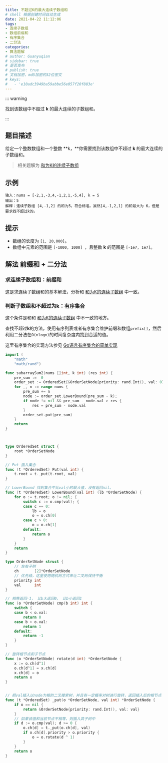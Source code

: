```yaml
---
title: 不超过K的最大连续子数组和
# shell 根据创建时间自动生成
date: 2021-04-22 11:12:06
tags:
- 连续子数组
- 数组前缀和
- 有序集合
- 二分法
categories:
- 算法题解
# author: Guanyuqian
# sidebar: true
# 是否发布
# publish: true
# 文档加密，md5加密的32位密文
# keys:
# 	- 'e10adc3949ba59abbe56e057f20f883e'
---
```


::: warning

找到该数组中不超过 **k** 的最大连续的子数组和。

:::

<!-- more -->

## 题目描述

给定一个整数数组和一个整数 **k，**你需要找到该数组中不超过 **k** 的最大连续的子数组和。

> 相关题解为 [和为K的连续子数组](https://guanyuqian.com/content/Category/algorithm/subarraySum)

## 示例

```
输入：nums = [-2,1,-3,4,-1,2,1,-5,4], k = 5
输出：5
解释：连续子数组 [4,-1,2] 的和为5，符合标准。虽然[4,-1,2,1] 的和最大为 6，但是要求找不超过k的。
```



## 提示

- 数组的长度为 `[1, 20,000]`。
- 数组中元素的范围是 `[-1000, 1000] `，且整数 **k** 的范围是 `[-1e7, 1e7]`。

## 解法 前缀和 + 二分法

### 求连续子数组和：前缀和

这是求连续子数组和的基本解法，分析和 [和为K的连续子数组](https://guanyuqian.com/content/Category/algorithm/subarraySum) 中一致。

### 判断子数组和不超过为k：有序集合

这个条件是和和 [和为K的连续子数组](https://guanyuqian.com/content/Category/algorithm/subarraySum) 中不一致的地方。

查找不超过**k**的方法，使用有序列表或者有序集合维护前缀和数组`prefix[]`，然后利用二分法在`O(nlogn)`的时间复杂度内找到合适的值。

这里有序集合的实现方法参见 [Go语言有序集合的简单实现](https://www.guanyuqian.com/content/Category/algorithm/orderSetOfGo)

```go
import (
	"math"
	"math/rand")

func subarraySum2(nums []int, k int) (res int) {
    pre_sum :=  0
    order_set := OrderedSet{&OrderSetNode{priority: rand.Int(), val: 0}}
    for _, n := range nums {
        pre_sum += n
        node := order_set.LowerBound(pre_sum - k); 
        if node != nil && pre_sum - node.val > res {
            res = pre_sum - node.val
        }
        order_set.put(pre_sum)
    }
    return
}



type OrderedSet struct {
	root *OrderSetNode
}

// Put 插入集合
func (t *OrderedSet) Put(val int) {
	t.root = t._put(t.root, val)
}

// LowerBound 找到集合中比val小的最大值，没有返回nil。
func (t *OrderedSet) LowerBound(val int) (lb *OrderSetNode) {
	for o := t.root; o != nil; {
		switch c := o.cmp(val); {
		case c == 0:
			lb = o
			o = o.ch[0]
		case c > 0:
			o = o.ch[1]
		default:
			return o
		}
	}
	return
}

type OrderSetNode struct {
	// 左右子树
	ch       [2]*OrderSetNode
	// 优先级，这里使用随机树方式来让二叉树保持平衡
	priority int
	val      int
}

// 相等返回-1， 比b大返回0， 比b小返回1
func (o *OrderSetNode) cmp(b int) int {
	switch {
	case b < o.val:
		return 0
	case b > o.val:
		return 1
	default:
		return -1
	}
}

// 旋转根节点和子节点
func (o *OrderSetNode) rotate(d int) *OrderSetNode {
	x := o.ch[d^1]
	o.ch[d^1] = x.ch[d]
	x.ch[d] = o
	return x
}


// 把val插入以node为根的二叉搜索树，并且有一定概率对树进行旋转，返回插入后的根节点
func (t *OrderedSet) _put(o *OrderSetNode, val int) *OrderSetNode {
	if o == nil {
		return &OrderSetNode{priority: rand.Int(), val: val}
	}
	// 如果该值和当前节点不相等，则插入其子树中
	if d := o.cmp(val); d >= 0 {
		o.ch[d] = t._put(o.ch[d], val)
		if o.ch[d].priority > o.priority {
			o = o.rotate(d ^ 1)
		}
	}
	return o
}
```




